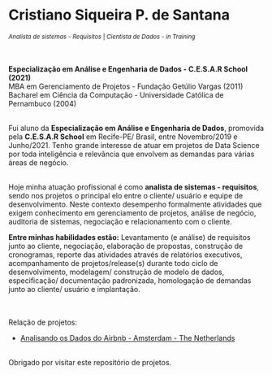 # Cristiano Siqueira P. de Santana
<sub>*Analista de sistemas - Requisitos* | *Cientista de Dados - in Training*</sub>

<br/><br/>
<strong>Especialização em Análise e Engenharia de Dados - C.E.S.A.R School (2021)</strong><br/> 
MBA em Gerenciamento de Projetos - Fundação Getúlio Vargas (2011)<br/>
Bacharel em Ciência da Computação - Universidade Católica de Pernambuco (2004)<br/>
<!-- [MBA em Gerenciamento de Projetos - Fundação Getúlio Vargas (2011)]-->
<br/>
<!--<div align="center">
[Em atualização] - Este repositório é destinado ao meu portfólio de projetos na área de <strong>Data Science.</strong><br /><br/>
</div>-->
Fui aluno da <strong>Especialização em Análise e Engenharia de Dados</strong>, promovida pela <strong>C.E.S.A.R School</strong> em Recife-PE/ Brasil, entre Novembro/2019 e Junho/2021. Tenho grande interesse de atuar em projetos de Data Science por toda inteligência e relevância que envolvem as demandas para várias áreas de negócio.<br/><br/>

Hoje minha atuação profissional é como <strong>analista de sistemas - requisitos</strong>, sendo nos projetos o principal elo entre o cliente/ usuário e equipe de desenvolvimento. Neste contexto desempenho formalmente atividades que exigem conhecimento em gerenciamento de projetos, análise de negócio, auditoria de sistemas, negociação e relacionamento com o cliente.<br />

<strong>Entre minhas habilidades estão:</strong> Levantamento (e análise) de requisitos junto ao cliente, negociação, elaboração de propostas, construção de cronogramas, reporte das atividades através de relatórios executivos, acompanhamento de projetos/release(s) durante todo ciclo de desenvolvimento, modelagem/ construção de modelo de dados, especificação/ documentação padronizada, homologação de demandas junto ao cliente/ usuário e implantação.

<br/><br/>
Relação de projetos:
* <a href="https://github.com/cristianosps/Analisando_os_Dados_do_Airbnb-Amsterdam-The_Netherlands">Analisando os Dados do Airbnb - Amsterdam - The Netherlands</a>

</div>

<br>
<div>Obrigado por visitar este repositório de projetos.</div>
